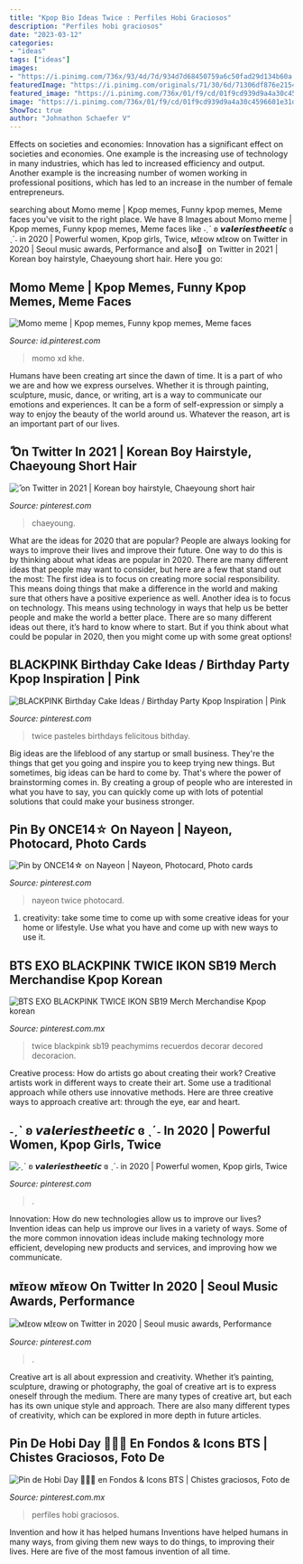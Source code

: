 ```yaml
---
title: "Kpop Bio Ideas Twice : Perfiles Hobi Graciosos"
description: "Perfiles hobi graciosos"
date: "2023-03-12"
categories:
- "ideas"
tags: ["ideas"]
images:
- "https://i.pinimg.com/736x/93/4d/7d/934d7d68450759a6c50fad29d134b60a.jpg"
featuredImage: "https://i.pinimg.com/originals/71/30/6d/71306df876e2154577d3b75e8bc3019d.jpg"
featured_image: "https://i.pinimg.com/736x/01/f9/cd/01f9cd939d9a4a30c4596601e31d3cdd.jpg"
image: "https://i.pinimg.com/736x/01/f9/cd/01f9cd939d9a4a30c4596601e31d3cdd.jpg"
ShowToc: true
author: "Johnathon Schaefer V"
---
```



Effects on societies and economies:
Innovation has a significant effect on societies and economies. One example is the increasing use of technology in many industries, which has led to increased efficiency and output. Another example is the increasing number of women working in professional positions, which has led to an increase in the number of female entrepreneurs.

	

		
searching about Momo meme | Kpop memes, Funny kpop memes, Meme faces you've visit to the right place. We have 8 Images about Momo meme | Kpop memes, Funny kpop memes, Meme faces like ˗ˏˋ ʚ 𝙫𝙖𝙡𝙚𝙧𝙞𝙚𝙨𝙩𝙝𝙚𝙚𝙩𝙞𝙘 ɞ ˎˊ˗ in 2020 | Powerful women, Kpop girls, Twice, ᴍɪ̆ᴇᴏᴡ ᴍɪ̆ᴇᴏᴡ on Twitter in 2020 | Seoul music awards, Performance and also ً on Twitter in 2021 | Korean boy hairstyle, Chaeyoung short hair. Here you go:
		
    
## Momo Meme | Kpop Memes, Funny Kpop Memes, Meme Faces

<img loading=lazy src="https://i.pinimg.com/736x/55/91/d8/5591d8679720e2b541c119bc6aa607ed.jpg" onerror="this.onerror=null;this.src='https://tse4.mm.bing.net/th?id=OIP.hcnut_UfFz3yBTZ5MlZfTwHaLH&amp;pid=15.1';" alt="Momo meme | Kpop memes, Funny kpop memes, Meme faces">

_Source: id.pinterest.com_

>momo xd khe. 

	

Humans have been creating art since the dawn of time. It is a part of who we are and how we express ourselves. Whether it is through painting, sculpture, music, dance, or writing, art is a way to communicate our emotions and experiences. It can be a form of self-expression or simply a way to enjoy the beauty of the world around us. Whatever the reason, art is an important part of our lives.

    
## ً On Twitter In 2021 | Korean Boy Hairstyle, Chaeyoung Short Hair

<img loading=lazy src="https://i.pinimg.com/736x/93/4d/7d/934d7d68450759a6c50fad29d134b60a.jpg" onerror="this.onerror=null;this.src='https://tse2.mm.bing.net/th?id=OIP.7GqVAvwM_etQpUdvKNt11wHaHa&amp;pid=15.1';" alt="ً on Twitter in 2021 | Korean boy hairstyle, Chaeyoung short hair">

_Source: pinterest.com_

>chaeyoung. 

	

What are the ideas for 2020 that are popular?
People are always looking for ways to improve their lives and improve their future. One way to do this is by thinking about what ideas are popular in 2020. There are many different ideas that people may want to consider, but here are a few that stand out the most: 
The first idea is to focus on creating more social responsibility. This means doing things that make a difference in the world and making sure that others have a positive experience as well. Another idea is to focus on technology. This means using technology in ways that help us be better people and make the world a better place. 
There are so many different ideas out there, it’s hard to know where to start. But if you think about what could be popular in 2020, then you might come up with some great options!

    
## BLACKPINK Birthday Cake Ideas / Birthday Party Kpop Inspiration | Pink

<img loading=lazy src="https://i.pinimg.com/736x/7c/0b/56/7c0b56b56bb9f83900fde3ed572902fa.jpg" onerror="this.onerror=null;this.src='https://tse3.mm.bing.net/th?id=OIP.xgnaLYWwY8uvb8KVvRgT_AHaHX&amp;pid=15.1';" alt="BLACKPINK Birthday Cake Ideas / Birthday Party Kpop Inspiration | Pink">

_Source: pinterest.com_

>twice pasteles birthdays felicitous bithday. 

	

Big ideas are the lifeblood of any startup or small business. They're the things that get you going and inspire you to keep trying new things. But sometimes, big ideas can be hard to come by. That's where the power of brainstorming comes in. By creating a group of people who are interested in what you have to say, you can quickly come up with lots of potential solutions that could make your business stronger.

    
## Pin By ONCE14☆ On Nayeon | Nayeon, Photocard, Photo Cards

<img loading=lazy src="https://i.pinimg.com/736x/2c/8c/2b/2c8c2bebde092f0e4dd3fb00c780cd58.jpg" onerror="this.onerror=null;this.src='https://tse2.mm.bing.net/th?id=OIP.-Fal9x_Utpa820JjpdRBugHaLf&amp;pid=15.1';" alt="Pin by ONCE14☆ on Nayeon | Nayeon, Photocard, Photo cards">

_Source: pinterest.com_

>nayeon twice photocard. 

	

1. creativity: take some time to come up with some creative ideas for your home or lifestyle. Use what you have and come up with new ways to use it.

    
## BTS EXO BLACKPINK TWICE IKON SB19 Merch Merchandise Kpop Korean

<img loading=lazy src="https://i.pinimg.com/736x/2f/e5/87/2fe587afc6752e2b59c5fd0082061302.jpg" onerror="this.onerror=null;this.src='https://tse4.mm.bing.net/th?id=OIP.98xGCJ7TAHwpk3fGlk3MBwHaHX&amp;pid=15.1';" alt="BTS EXO BLACKPINK TWICE IKON SB19 Merch Merchandise Kpop korean">

_Source: pinterest.com.mx_

>twice blackpink sb19 peachymims recuerdos decorar decored decoracion. 

	

Creative process: How do artists go about creating their work?
Creative artists work in different ways to create their art. Some use a traditional approach while others use innovative methods. Here are three creative ways to approach creative art: through the eye, ear and heart.

    
## ˗ˏˋ ʚ 𝙫𝙖𝙡𝙚𝙧𝙞𝙚𝙨𝙩𝙝𝙚𝙚𝙩𝙞𝙘 ɞ ˎˊ˗ In 2020 | Powerful Women, Kpop Girls, Twice

<img loading=lazy src="https://i.pinimg.com/736x/01/f9/cd/01f9cd939d9a4a30c4596601e31d3cdd.jpg" onerror="this.onerror=null;this.src='https://tse3.mm.bing.net/th?id=OIP.seF9nczlauR-LY52gN9z9AHaHa&amp;pid=15.1';" alt="˗ˏˋ ʚ 𝙫𝙖𝙡𝙚𝙧𝙞𝙚𝙨𝙩𝙝𝙚𝙚𝙩𝙞𝙘 ɞ ˎˊ˗ in 2020 | Powerful women, Kpop girls, Twice">

_Source: pinterest.com_

>. 

	

Innovation: How do new technologies allow us to improve our lives?
Invention ideas can help us improve our lives in a variety of ways. Some of the more common innovation ideas include making technology more efficient, developing new products and services, and improving how we communicate.

    
## ᴍɪ̆ᴇᴏᴡ ᴍɪ̆ᴇᴏᴡ On Twitter In 2020 | Seoul Music Awards, Performance

<img loading=lazy src="https://i.pinimg.com/originals/71/30/6d/71306df876e2154577d3b75e8bc3019d.jpg" onerror="this.onerror=null;this.src='https://tse2.mm.bing.net/th?id=OIP.41Xq8IHBAxv0bix8XcOjCgHaKX&amp;pid=15.1';" alt="ᴍɪ̆ᴇᴏᴡ ᴍɪ̆ᴇᴏᴡ on Twitter in 2020 | Seoul music awards, Performance">

_Source: pinterest.com_

>. 

	

Creative art is all about expression and creativity. Whether it’s painting, sculpture, drawing or photography, the goal of creative art is to express oneself through the medium. There are many types of creative art, but each has its own unique style and approach. There are also many different types of creativity, which can be explored in more depth in future articles.

    
## Pin De Hobi Day 🎂🥺🌞 En Fondos &amp; Icons BTS | Chistes Graciosos, Foto De

<img loading=lazy src="https://i.pinimg.com/736x/e8/c6/32/e8c632eca4394345f373b2357d785f1c.jpg" onerror="this.onerror=null;this.src='https://tse2.mm.bing.net/th?id=OIP.o9YIVowiplBhUjbM8kWcAwHaHa&amp;pid=15.1';" alt="Pin de Hobi Day 🎂🥺🌞 en Fondos &amp; Icons BTS | Chistes graciosos, Foto de">

_Source: pinterest.com.mx_

>perfiles hobi graciosos. 

	

Invention and how it has helped humans
Inventions have helped humans in many ways, from giving them new ways to do things, to improving their lives. Here are five of the most famous invention of all time.

